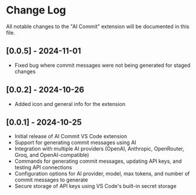 # Change Log

All notable changes to the "AI Commit" extension will be documented in this file.

## [0.0.5] - 2024-11-01

- Fixed bug where commit messages were not being generated for staged changes

## [0.0.2] - 2024-10-26

- Added icon and general info for the extension

## [0.0.1] - 2024-10-25

- Initial release of AI Commit VS Code extension
- Support for generating commit messages using AI
- Integration with multiple AI providers (OpenAI, Anthropic, OpenRouter, Groq, and OpenAI-compatible)
- Commands for generating commit messages, updating API keys, and testing API connections
- Configuration options for AI provider, model, max tokens, and number of commit messages to generate
- Secure storage of API keys using VS Code's built-in secret storage

